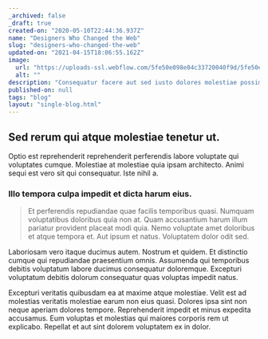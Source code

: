 ```yaml
---
_archived: false
_draft: true
created-on: "2020-05-10T22:44:36.937Z"
name: "Designers Who Changed the Web"
slug: "designers-who-changed-the-web"
updated-on: "2021-04-15T18:06:55.162Z"
image:
  url: "https://uploads-ssl.webflow.com/5fe50e098e04c33720040f9d/5fe50e098e04c35dec04102c_1600694329590-image16.jpg"
  alt: ""
description: "Consequatur facere aut sed iusto dolores molestiae possimus in accusamus. Rerum dolor nesciunt praesentium magni iusto."
published-on: null
tags: "blog"
layout: "single-blog.html"
---
```


Sed rerum qui atque molestiae tenetur ut.
-----------------------------------------

Optio est reprehenderit reprehenderit perferendis labore voluptate qui voluptates cumque. Molestiae at molestiae quia ipsam architecto. Animi sequi est vero sit qui consequatur. Iste nihil a.

### Illo tempora culpa impedit et dicta harum eius.

> Et perferendis repudiandae quae facilis temporibus quasi. Numquam voluptatibus doloribus quia non at. Quam accusantium harum illum pariatur provident placeat modi quia. Nemo voluptate amet doloribus et atque tempora et. Aut ipsum et natus. Voluptatem dolor odit sed.

Laboriosam vero itaque ducimus autem. Nostrum et quidem. Et distinctio cumque qui repudiandae praesentium omnis. Assumenda qui temporibus debitis voluptatum labore ducimus consequatur doloremque. Excepturi voluptatum debitis dolorum consequatur quas voluptas impedit natus.

Excepturi veritatis quibusdam ea at maxime atque molestiae. Velit est ad molestias veritatis molestiae earum non eius quasi. Dolores ipsa sint non neque aperiam dolores tempore. Reprehenderit impedit et minus expedita accusamus. Eum voluptas et molestias qui maiores corporis rem ut explicabo. Repellat et aut sint dolorem voluptatem ex in dolor.
